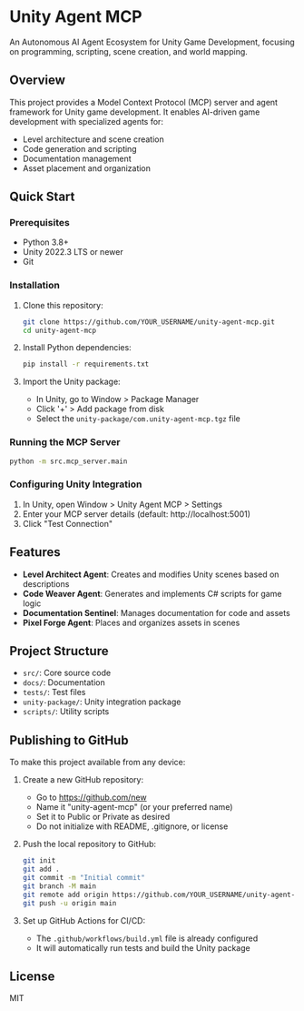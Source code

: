 # Unity Agent MCP

An Autonomous AI Agent Ecosystem for Unity Game Development, focusing on programming, scripting, scene creation, and world mapping.

## Overview

This project provides a Model Context Protocol (MCP) server and agent framework for Unity game development. It enables AI-driven game development with specialized agents for:

- Level architecture and scene creation
- Code generation and scripting
- Documentation management
- Asset placement and organization

## Quick Start

### Prerequisites

- Python 3.8+
- Unity 2022.3 LTS or newer
- Git

### Installation

1. Clone this repository:
   ```bash
   git clone https://github.com/YOUR_USERNAME/unity-agent-mcp.git
   cd unity-agent-mcp
   ```

2. Install Python dependencies:
   ```bash
   pip install -r requirements.txt
   ```

3. Import the Unity package:
   - In Unity, go to Window > Package Manager
   - Click '+' > Add package from disk
   - Select the `unity-package/com.unity-agent-mcp.tgz` file

### Running the MCP Server

```bash
python -m src.mcp_server.main
```

### Configuring Unity Integration

1. In Unity, open Window > Unity Agent MCP > Settings
2. Enter your MCP server details (default: http://localhost:5001)
3. Click "Test Connection"

## Features

- **Level Architect Agent**: Creates and modifies Unity scenes based on descriptions
- **Code Weaver Agent**: Generates and implements C# scripts for game logic
- **Documentation Sentinel**: Manages documentation for code and assets
- **Pixel Forge Agent**: Places and organizes assets in scenes

## Project Structure

- `src/`: Core source code
- `docs/`: Documentation
- `tests/`: Test files
- `unity-package/`: Unity integration package
- `scripts/`: Utility scripts

## Publishing to GitHub

To make this project available from any device:

1. Create a new GitHub repository:
   - Go to https://github.com/new
   - Name it "unity-agent-mcp" (or your preferred name)
   - Set it to Public or Private as desired
   - Do not initialize with README, .gitignore, or license

2. Push the local repository to GitHub:
   ```bash
   git init
   git add .
   git commit -m "Initial commit"
   git branch -M main
   git remote add origin https://github.com/YOUR_USERNAME/unity-agent-mcp.git
   git push -u origin main
   ```

3. Set up GitHub Actions for CI/CD:
   - The `.github/workflows/build.yml` file is already configured
   - It will automatically run tests and build the Unity package

## License

MIT